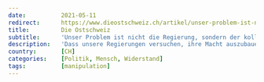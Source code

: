 ```yaml
---
date:          2021-05-11
redirect:      https://www.dieostschweiz.ch/artikel/unser-problem-ist-nicht-die-regierung-sondern-der-kollektive-gehorsam-7oq8yWP
title:         Die Ostschweiz
subtitle:      'Unser Problem ist nicht die Regierung, sondern der kollektive Gehorsam'
description:   'Dass unsere Regierungen versuchen, ihre Macht auszubauen, ist nicht tragisch. Das haben alle Regierungen in der Geschichte versucht. Allerdings hat man sie nicht immer so willenlos machen lassen wie derzeit. In allem Ernst: Was ist los mit unserer Zivilgesellschaft? Mit den Menschen in diesem Land?'
country:       [CH]
categories:    [Politik, Mensch, Widerstand]
tags:          [manipulation]
---
```

